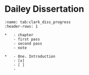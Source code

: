 # Dailey Dissertation


```{list-table} Clark Dissertation Reading Progress
:name: tab:clark_diss_progress
:header-rows: 1

*   - chapter
    - first pass
    - second pass
    - note

*   - One. Introduction
    - [x]
    - [ ]
    -
```
